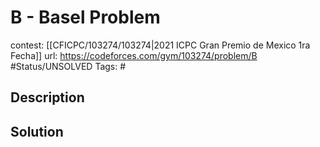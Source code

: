 # B - Basel Problem

contest: [[CFICPC/103274/103274|2021 ICPC Gran Premio de Mexico 1ra Fecha]]
url: https://codeforces.com/gym/103274/problem/B
#Status/UNSOLVED
Tags: #

## Description

## Solution

